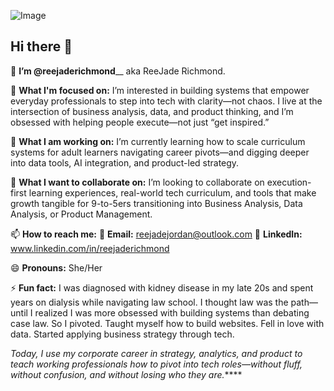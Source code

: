 ![Image](https://github.com/user-attachments/assets/754717bb-8e44-41d3-8399-98a1f55fd095)

## Hi there 👋

👋 **I’m @reejaderichmond**__ aka ReeJade Richmond.

👀 **What I'm focused on:** I’m interested in building systems that empower everyday professionals to step into tech with clarity—not chaos. I live at the intersection of business analysis, data, and product thinking, and I’m obsessed with helping people execute—not just “get inspired.”

🌱 **What I am working on:** I’m currently learning how to scale curriculum systems for adult learners navigating career pivots—and digging deeper into data tools, AI integration, and product-led strategy.

💞️ **What I want to collaborate on:** I’m looking to collaborate on execution-first learning experiences, real-world tech curriculum, and tools that make growth tangible for 9-to-5ers transitioning into Business Analysis, Data Analysis, or Product Management.

📫 **How to reach me:**
📩 **Email:** reejadejordan@outlook.com
💼 **LinkedIn:** www.linkedin.com/in/reejaderichmond

😄 **Pronouns:** She/Her

⚡ **Fun fact:**
I was diagnosed with kidney disease in my late 20s and spent years on dialysis while navigating law school. I thought law was the path—until I realized I was more obsessed with building systems than debating case law.
So I pivoted. Taught myself how to build websites. Fell in love with data. Started applying business strategy through tech.

_Today, I use my corporate career in strategy, analytics, and product to teach working professionals how to pivot into tech roles—without fluff, without confusion, and without losing who they are._****

<!--
**reejaderichmond/reejaderichmond** is a ✨ _special_ ✨ repository because its `README.md` (this file) appears on your GitHub profile.

Here are some ideas to get you started:

- 🔭 I’m currently working on ...
- 🌱 I’m currently learning ...
- 👯 I’m looking to collaborate on ...
- 🤔 I’m looking for help with ...
- 💬 Ask me about ...
- 📫 How to reach me: ...
- 😄 Pronouns: ...
- ⚡ Fun fact: ...
-->
